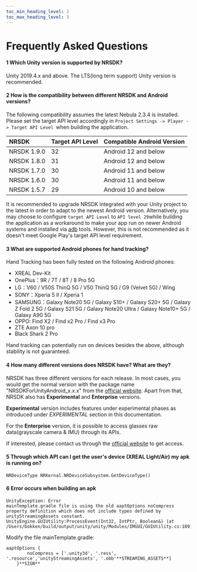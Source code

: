 ```yaml
---
toc_min_heading_level: 2
toc_max_heading_level: 5
---
```

# Frequently Asked Questions

#### **1 Which Unity version is supported by NRSDK?**

Unity 2019.4.x and above. The LTS(long term support) Unity version is recommended.



#### **2 How is the compatibility between different NRSDK and Android versions?**

The following compatibility assumes the latest Nebula 2.3.4 is installed. Please set the target API level accordingly in `Project Settings -> Player -> Target API Level `when building the application.

| NRSDK       | Target API Level | Compatible Android Version |
| :---------- | :--------------- | :------------------------- |
| NRSDK 1.9.0 | 32               | Android 12 and below       |
| NRSDK 1.8.0 | 31               | Android 12 and below       |
| NRSDK 1.7.0 | 30               | Android 11 and below       |
| NRSDK 1.6.0 | 30               | Android 11 and below       |
| NRSDK 1.5.7 | 29               | Android 10 and below       |

It is recommended to upgrade NRSDK integrated with your Unity project to the latest in order to adapt to the newest Android version.  Alternatively, you may choose to configure `target API Level` to `API level 29`while building the application as a workaround to make your app run on newer Android systems and installed via [adb](https://developer.android.com/studio/command-line/adb) tools. However, this is not recommended as it doesn't meet Google Play's target API level requirement.



#### **3 What are supported Android phones for hand tracking?**

Hand Tracking has been fully tested on the following Android phones:

- XREAL Dev-Kit
- OnePlus：9R / 7T / 8T /  8 Pro 5G
- LG：V60 / V50S ThinQ 5G / V50 ThinQ 5G / G9 (Velvet 5G) / Wing
- SONY：Xperia 5 II / Xperia 1
- SAMSUNG：Galaxy Note20 5G / Galaxy S10+ / Galaxy S20+ 5G / Galaxy Z Fold 2 5G / Galaxy S21 5G / Galaxy Note20 Ultra / Galaxy Note10+ 5G / Galaxy A90 5G
- OPPO: Find X2 / Find x2 Pro / Find x3 Pro
- ZTE Axon 10 pro
- Black Shark 2 Pro

Hand tracking can potentially run on devices besides the above, although stability is not guaranteed. 



#### **4 How many different versions does NRSDK have? What are they?**

NRSDK has three different versions for each release. In most cases, you would get the normal version with the package name "NRSDKForUnityAndroid_x.x.x" from the [official website](https://developer.nreal.ai/download). Apart from that, NRSDK also has **Experimental** and **Enterprise** versions. 

**Experimental** version includes features under experimental phases as introduced under *EXPERIMENTAL* section in this documentation.

For the **Enterprise** version, it is possible to access glasses raw data(grayscale camera & IMU) through its APIs. 

If interested, please contact us through the [official website](https://www.nreal.ai/contact-us/) to get access.



#### **5 Through which API can I get the user's device (XREAL Light/Air) my apk is running on?**

```
NRDeviceType NRKernal.NRDeviceSubsystem.GetDeviceType()
```



#### 6 Error occurs when building an apk

```
UnityException: Error
mainTemplate.gradle file is using the old aaptOptions noCompress property definition which does not include types defined by unityStreamingAssets constant.
UnityEngine.GUIUtility:ProcessEvent(Int32, IntPtr, Boolean&) (at /Users/bokken/build/output/unity/unity/Modules/IMGUI/GUIUtility.cs:189)
```

Modify the file mainTemplate.gradle: 

```
aaptOptions {
        noCompress = ['.unity3d', '.ress', '.resource','unityStreamingAssets', '.obb'**STREAMING_ASSETS**]
    }**SIGN**
```

